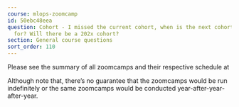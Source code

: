 ```yaml
---
course: mlops-zoomcamp
id: 50ebc48eea
question: Cohort - I missed the current cohort, when is the next cohort scheduled
  for? Will there be a 202x cohort?
section: General course questions
sort_order: 110
---
```


Please see the summary of all zoomcamps and their respective schedule at

Although note that, there’s no guarantee that the zoomcamps would be run indefinitely or the same zoomcamps would be conducted year-after-year-after-year.

